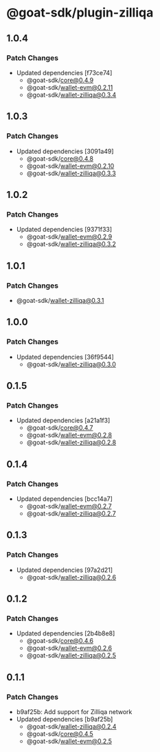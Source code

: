 # @goat-sdk/plugin-zilliqa

## 1.0.4

### Patch Changes

- Updated dependencies [f73ce74]
  - @goat-sdk/core@0.4.9
  - @goat-sdk/wallet-evm@0.2.11
  - @goat-sdk/wallet-zilliqa@0.3.4

## 1.0.3

### Patch Changes

- Updated dependencies [3091a49]
  - @goat-sdk/core@0.4.8
  - @goat-sdk/wallet-evm@0.2.10
  - @goat-sdk/wallet-zilliqa@0.3.3

## 1.0.2

### Patch Changes

- Updated dependencies [9371f33]
  - @goat-sdk/wallet-evm@0.2.9
  - @goat-sdk/wallet-zilliqa@0.3.2

## 1.0.1

### Patch Changes

- @goat-sdk/wallet-zilliqa@0.3.1

## 1.0.0

### Patch Changes

- Updated dependencies [36f9544]
  - @goat-sdk/wallet-zilliqa@0.3.0

## 0.1.5

### Patch Changes

- Updated dependencies [a21a1f3]
  - @goat-sdk/core@0.4.7
  - @goat-sdk/wallet-evm@0.2.8
  - @goat-sdk/wallet-zilliqa@0.2.8

## 0.1.4

### Patch Changes

- Updated dependencies [bcc14a7]
  - @goat-sdk/wallet-evm@0.2.7
  - @goat-sdk/wallet-zilliqa@0.2.7

## 0.1.3

### Patch Changes

- Updated dependencies [97a2d21]
  - @goat-sdk/wallet-zilliqa@0.2.6

## 0.1.2

### Patch Changes

- Updated dependencies [2b4b8e8]
  - @goat-sdk/core@0.4.6
  - @goat-sdk/wallet-evm@0.2.6
  - @goat-sdk/wallet-zilliqa@0.2.5

## 0.1.1

### Patch Changes

- b9af25b: Add support for Zilliqa network
- Updated dependencies [b9af25b]
  - @goat-sdk/wallet-zilliqa@0.2.4
  - @goat-sdk/core@0.4.5
  - @goat-sdk/wallet-evm@0.2.5
